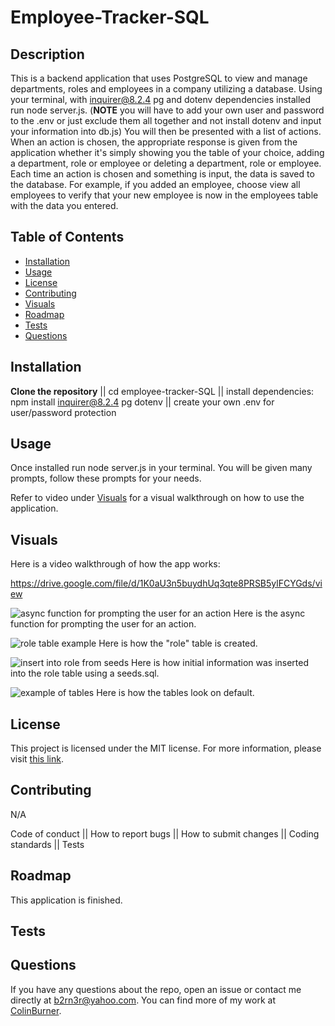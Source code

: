 # Employee-Tracker-SQL

## Description

This is a backend application that uses PostgreSQL to view and manage departments, roles and employees in a company utilizing a database. Using your terminal, with inquirer@8.2.4 pg and dotenv dependencies installed run node server.js. (**NOTE** you will have to add your own user and password to the .env or just exclude them all together and not install dotenv and input your information into db.js) You will then be presented with a list of actions. When an action is chosen, the appropriate response is given from the application whether it's simply showing you the table of your choice, adding a department, role or employee or deleting a department, role or employee. Each time an action is chosen and something is input, the data is saved to the database. For example, if you added an employee, choose view all employees to verify that your new employee is now in the employees table with the data you entered.


## Table of Contents

- [Installation](#installation)
- [Usage](#usage)
- [License](#license)
- [Contributing](#contributing)
- [Visuals](#visuals)
- [Roadmap](#roadmap)
- [Tests](#tests)
- [Questions](#questions)

## Installation

**Clone the repository** || cd employee-tracker-SQL || install dependencies: npm install inquirer@8.2.4 pg dotenv || create your own .env for user/password protection

## Usage

Once installed run node server.js in your terminal. You will be given many prompts, follow these prompts for your needs.

Refer to video under [Visuals](#visuals) for a visual walkthrough on how to use the application.

## Visuals

Here is a video walkthrough of how the app works:

https://drive.google.com/file/d/1K0aU3n5buydhUq3qte8PRSB5ylFCYGds/view

![async function for prompting the user for an action](https://github.com/user-attachments/assets/b8288eba-9f2d-40b4-b1c5-4be6a0c2b90f)
Here is the async function for prompting the user for an action.

![role table example](https://github.com/user-attachments/assets/380e095d-dbca-4419-b449-30b8a6c3b08f)
Here is how the "role" table is created.

![insert into role from seeds](https://github.com/user-attachments/assets/388c1ec6-02f8-4044-af4f-948289bc83e0)
Here is how initial information was inserted into the role table using a seeds.sql.

![example of tables](https://github.com/user-attachments/assets/e054bc5a-5c64-4446-af27-2f1693dfbdb1)
Here is how the tables look on default.

## License

This project is licensed under the MIT license. For more information, please visit [this link](https://opensource.org/licenses/MIT).


## Contributing
N/A

Code of conduct || How to report bugs || How to submit changes || Coding standards || Tests

## Roadmap

This application is finished.

## Tests

## Questions

If you have any questions about the repo, open an issue or contact me directly at b2rn3r@yahoo.com. You can find more of my work at [ColinBurner](https://github.com/ColinBurner/).